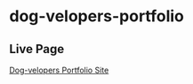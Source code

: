 # dog-velopers-portfolio

## Live Page

[Dog-velopers Portfolio Site](https://thecorgicoder.github.io/dog-velopers-portfolio/)
